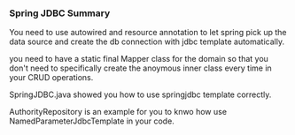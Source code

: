 ### Spring JDBC Summary

You need to use autowired and resource annotation to let spring pick up the data source 
and create the db connection with jdbc template automatically.

you need to have a static final Mapper class for the domain so that you don't need 
to specifically create the anoymous inner class every time in your CRUD operations.

SpringJDBC.java showed you how to use springjdbc template correctly.

AuthorityRepository is an example for you to knwo how use NamedParameterJdbcTemplate 
in your code. 